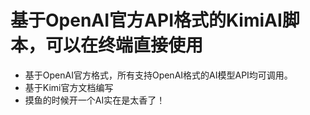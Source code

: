 # 基于OpenAI官方API格式的KimiAI脚本，可以在终端直接使用
- 基于OpenAI官方格式，所有支持OpenAI格式的AI模型API均可调用。
- 基于Kimi官方文档编写
- 摸鱼的时候开一个AI实在是太香了！
